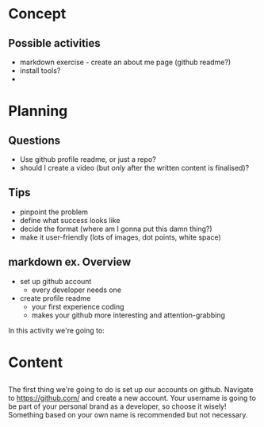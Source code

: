 # Concept

## Possible activities

- markdown exercise - create an about me page (github readme?)
- install tools?
- 

# Planning

## Questions

- Use github profile readme, or just a repo?
- should I create a video (but *only* after the written content is finalised)?

## Tips

- pinpoint the problem
- define what success looks like
- decide the format (where am I gonna put this damn thing?)
- make it user-friendly (lots of images, dot points, white space)

## markdown ex. Overview

- set up github account
  - every developer needs one
- create profile readme
  - your first experience coding
  - makes your github more interesting and attention-grabbing

In this activity we're going to:

# Content

## 

The first thing we're going to do is set up our accounts on github. Navigate to https://github.com/ and create a new account. Your username is going to be part of your personal brand as a developer, so choose it wisely! Something based on your own name is recommended but not necessary.

